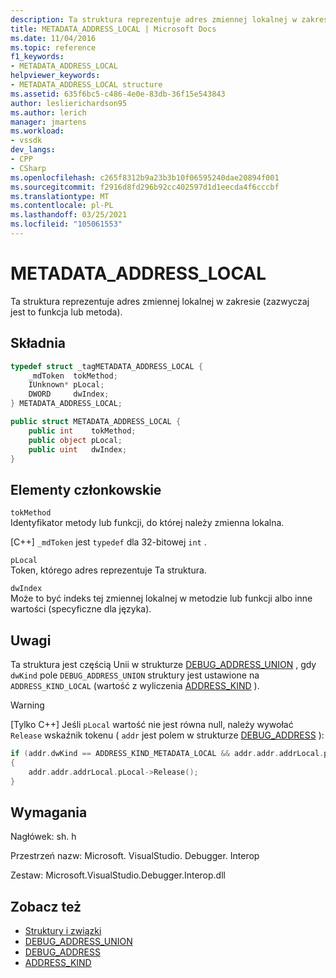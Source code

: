 ```yaml
---
description: Ta struktura reprezentuje adres zmiennej lokalnej w zakresie (zazwyczaj jest to funkcja lub metoda).
title: METADATA_ADDRESS_LOCAL | Microsoft Docs
ms.date: 11/04/2016
ms.topic: reference
f1_keywords:
- METADATA_ADDRESS_LOCAL
helpviewer_keywords:
- METADATA_ADDRESS_LOCAL structure
ms.assetid: 635f6bc5-c486-4e0e-83db-36f15e543843
author: leslierichardson95
ms.author: lerich
manager: jmartens
ms.workload:
- vssdk
dev_langs:
- CPP
- CSharp
ms.openlocfilehash: c265f8312b9a23b3b10f06595240dae20894f001
ms.sourcegitcommit: f2916d8fd296b92cc402597d1d1eecda4f6cccbf
ms.translationtype: MT
ms.contentlocale: pl-PL
ms.lasthandoff: 03/25/2021
ms.locfileid: "105061553"
---
```

# <a name="metadata_address_local"></a>METADATA_ADDRESS_LOCAL

Ta struktura reprezentuje adres zmiennej lokalnej w zakresie (zazwyczaj jest to funkcja lub metoda).

## <a name="syntax"></a>Składnia

```cpp
typedef struct _tagMETADATA_ADDRESS_LOCAL {
    _mdToken  tokMethod;
    IUnknown* pLocal;
    DWORD     dwIndex;
} METADATA_ADDRESS_LOCAL;
```

```csharp
public struct METADATA_ADDRESS_LOCAL {
    public int    tokMethod;
    public object pLocal;
    public uint   dwIndex;
}
```

## <a name="members"></a>Elementy członkowskie

`tokMethod`\
Identyfikator metody lub funkcji, do której należy zmienna lokalna.

[C++] `_mdToken` jest `typedef` dla 32-bitowej `int` .

`pLocal`\
Token, którego adres reprezentuje Ta struktura.

`dwIndex`\
Może to być indeks tej zmiennej lokalnej w metodzie lub funkcji albo inne wartości (specyficzne dla języka).

## <a name="remarks"></a>Uwagi

Ta struktura jest częścią Unii w strukturze [DEBUG_ADDRESS_UNION](../../../extensibility/debugger/reference/debug-address-union.md) , gdy `dwKind` pole `DEBUG_ADDRESS_UNION` struktury jest ustawione na `ADDRESS_KIND_LOCAL` (wartość z wyliczenia [ADDRESS_KIND](../../../extensibility/debugger/reference/address-kind.md) ).

> [!WARNING]
> [Tylko C++] Jeśli `pLocal` wartość nie jest równa null, należy wywołać `Release` wskaźnik tokenu ( `addr` jest polem w strukturze [DEBUG_ADDRESS](../../../extensibility/debugger/reference/debug-address.md) ):
>
> ```cpp
> if (addr.dwKind == ADDRESS_KIND_METADATA_LOCAL && addr.addr.addrLocal.pLocal != NULL)
> {
>     addr.addr.addrLocal.pLocal->Release();
> }
> ```

## <a name="requirements"></a>Wymagania

Nagłówek: sh. h

Przestrzeń nazw: Microsoft. VisualStudio. Debugger. Interop

Zestaw: Microsoft.VisualStudio.Debugger.Interop.dll

## <a name="see-also"></a>Zobacz też

- [Struktury i związki](../../../extensibility/debugger/reference/structures-and-unions.md)
- [DEBUG_ADDRESS_UNION](../../../extensibility/debugger/reference/debug-address-union.md)
- [DEBUG_ADDRESS](../../../extensibility/debugger/reference/debug-address.md)
- [ADDRESS_KIND](../../../extensibility/debugger/reference/address-kind.md)
